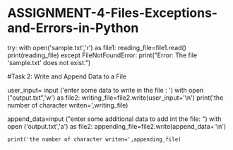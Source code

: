 # ASSIGNMENT-4-Files-Exceptions-and-Errors-in-Python
try:
    with open('sample.txt','r') as file1:
        reading_file=file1.read()
    print(reading_file)
except FileNotFoundError:
    print("Error: The file 'sample.txt' does not exist.")




#Task 2: Write and Append Data to a File

user_input= input ('enter some data to write in the file : ')
with open ("output.txt",'w') as file2:
    writing_file=file2.write(user_input+'\n')
    print('the number of character writen=',writing_file)

append_data=input ("enter some additional data to add int the file: ")
with open ('output.txt','a') as file2:
    appending_file=file2.write(append_data+'\n')

    print('the number of character writen=',appending_file)
